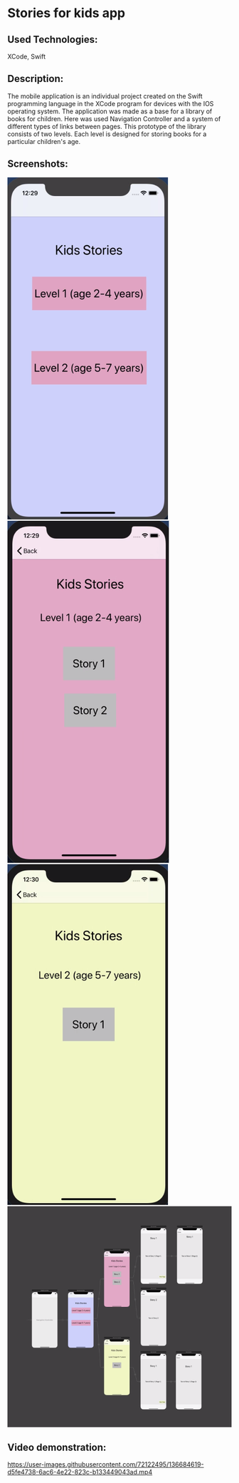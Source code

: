 # Stories for kids app

## Used Technologies:
XCode, Swift

## Description:
The mobile application is an individual project created on the Swift programming language in the XCode program for devices with the IOS operating system. The application was made as a base for a library of books for children. Here was used Navigation Controller and a system of different types of links between pages. This prototype of the library consists of two levels. Each level is designed for storing books for a particular children's age.

## Screenshots:
![stories_screenshot1](https://github.com/evgeniya-zhukova/Stories_for_kids_app/blob/main/Screenshots/Stories1.png)
![stories_screenshot2](https://github.com/evgeniya-zhukova/Stories_for_kids_app/blob/main/Screenshots/Stories2.png)
![stories_screenshot3](https://github.com/evgeniya-zhukova/Stories_for_kids_app/blob/main/Screenshots/Stories3.png)
![stories_screenshot3](https://github.com/evgeniya-zhukova/Stories_for_kids_app/blob/main/Screenshots/Stories4.png)

## Video demonstration:

https://user-images.githubusercontent.com/72122495/136684619-d5fe4738-6ac6-4e22-823c-b133449043ad.mp4
